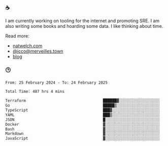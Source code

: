 ### ☕

I am currently working on tooling for the internet and promoting SRE. I am also writing some books and hoarding some data. I like thinking about time. 

Read more:

 - [natwelch.com](https://natwelch.com)
 - [@icco@merveilles.town](https://merveilles.town/@icco)
 - [blog](https://writing.natwelch.com)

### 🕒

<!--START_SECTION:waka-->

```txt
From: 25 February 2024 - To: 24 February 2025

Total Time: 487 hrs 4 mins

Terraform                                  ██████▓░░░░░░░░░░░░░░░░░░   26.41 %
Go                                         █████▒░░░░░░░░░░░░░░░░░░░   21.10 %
TypeScript                                 ███▓░░░░░░░░░░░░░░░░░░░░░   15.03 %
YAML                                       ███▒░░░░░░░░░░░░░░░░░░░░░   13.04 %
JSON                                       █░░░░░░░░░░░░░░░░░░░░░░░░   04.51 %
Docker                                     ▓░░░░░░░░░░░░░░░░░░░░░░░░   03.02 %
Bash                                       ▓░░░░░░░░░░░░░░░░░░░░░░░░   02.85 %
Markdown                                   ▓░░░░░░░░░░░░░░░░░░░░░░░░   02.23 %
JavaScript                                 ▓░░░░░░░░░░░░░░░░░░░░░░░░   02.03 %
```

<!--END_SECTION:waka-->
